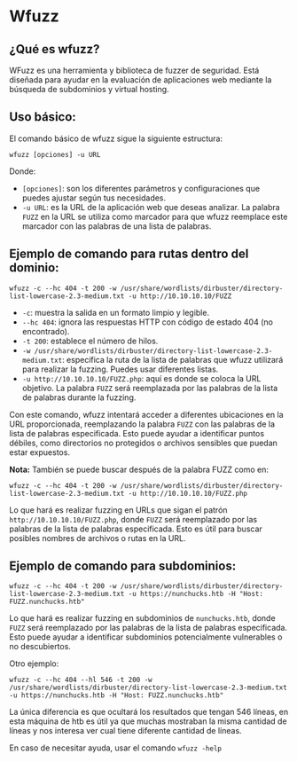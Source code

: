 <h1>Wfuzz</h1>

<h2>¿Qué es wfuzz?</h2>

WFuzz es una herramienta y biblioteca de fuzzer de seguridad. Está diseñada para ayudar en la evaluación de aplicaciones web mediante la búsqueda de subdominios y virtual hosting.

<h2>Uso básico:</h2>

El comando básico de wfuzz sigue la siguiente estructura:

`wfuzz [opciones] -u URL`

Donde:
- `[opciones]`: son los diferentes parámetros y configuraciones que puedes ajustar según tus necesidades.
- `-u URL`: es la URL de la aplicación web que deseas analizar. La palabra `FUZZ` en la URL se utiliza como marcador para que wfuzz reemplace este marcador con las palabras de una lista de palabras.

<h2>Ejemplo de comando para rutas dentro del dominio:</h2>

```
wfuzz -c --hc 404 -t 200 -w /usr/share/wordlists/dirbuster/directory-list-lowercase-2.3-medium.txt -u http://10.10.10.10/FUZZ
```

- `-c`: muestra la salida en un formato limpio y legible.
- `--hc 404`: ignora las respuestas HTTP con código de estado 404 (no encontrado).
- `-t 200`: establece el número de hilos.
- `-w /usr/share/wordlists/dirbuster/directory-list-lowercase-2.3-medium.txt`: especifica la ruta de la lista de palabras que wfuzz utilizará para realizar la fuzzing. Puedes usar diferentes listas.
- `-u http://10.10.10.10/FUZZ.php`: aquí es donde se coloca la URL objetivo. La palabra `FUZZ` será reemplazada por las palabras de la lista de palabras durante la fuzzing.

Con este comando, wfuzz intentará acceder a diferentes ubicaciones en la URL proporcionada, reemplazando la palabra `FUZZ` con las palabras de la lista de palabras especificada. Esto puede ayudar a identificar puntos débiles, como directorios no protegidos o archivos sensibles que puedan estar expuestos.


**Nota:**
También se puede buscar después de la palabra FUZZ como en: 

```
wfuzz -c --hc 404 -t 200 -w /usr/share/wordlists/dirbuster/directory-list-lowercase-2.3-medium.txt -u http://10.10.10.10/FUZZ.php
```

Lo que hará es realizar fuzzing en URLs que sigan el patrón `http://10.10.10.10/FUZZ.php`, donde `FUZZ` será reemplazado por las palabras de la lista de palabras especificada. Esto es útil para buscar posibles nombres de archivos o rutas en la URL.

<h2>Ejemplo de comando para subdominios:</h2>

```
wfuzz -c --hc 404 -t 200 -w /usr/share/wordlists/dirbuster/directory-list-lowercase-2.3-medium.txt -u https://nunchucks.htb -H "Host: FUZZ.nunchucks.htb"
```` 
Lo que hará es realizar fuzzing en subdominios de `nunchucks.htb`, donde `FUZZ` será reemplazado por las palabras de la lista de palabras especificada. Esto puede ayudar a identificar subdominios potencialmente vulnerables o no descubiertos.

Otro ejemplo:

```
wfuzz -c --hc 404 --hl 546 -t 200 -w /usr/share/wordlists/dirbuster/directory-list-lowercase-2.3-medium.txt -u https://nunchucks.htb -H "Host: FUZZ.nunchucks.htb"
```
La única diferencia es que ocultará los resultados que tengan 546 líneas, en esta máquina de htb es útil ya que muchas mostraban la misma cantidad de líneas y nos interesa ver cual tiene diferente cantidad de líneas.

En caso de necesitar ayuda, usar el comando `wfuzz -help`
